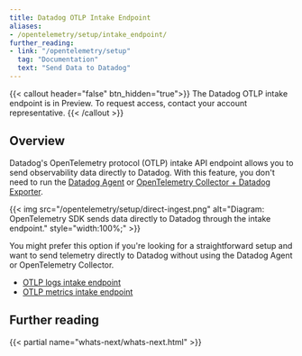 ```yaml
---
title: Datadog OTLP Intake Endpoint
aliases:
- /opentelemetry/setup/intake_endpoint/
further_reading:
- link: "/opentelemetry/setup"
  tag: "Documentation"
  text: "Send Data to Datadog"
---
```


{{< callout header="false" btn_hidden="true">}}
  The Datadog OTLP intake endpoint is in Preview. To request access, contact your account representative.
{{< /callout >}}

## Overview

Datadog's OpenTelemetry protocol (OTLP) intake API endpoint allows you to send observability data directly to Datadog. With this feature, you don't need to run the [Datadog Agent][1] or [OpenTelemetry Collector + Datadog Exporter][2].

{{< img src="/opentelemetry/setup/direct-ingest.png" alt="Diagram: OpenTelemetry SDK sends data directly to Datadog through the intake endpoint." style="width:100%;" >}}

You might prefer this option if you're looking for a straightforward setup and want to send telemetry directly to Datadog without using the Datadog Agent or OpenTelemetry Collector.

- [OTLP logs intake endpoint][3]
- [OTLP metrics intake endpoint][4]

## Further reading

{{< partial name="whats-next/whats-next.html" >}}

[1]: /opentelemetry/otlp_ingest_in_the_agent/
[2]: /opentelemetry/setup/collector_exporter/
[3]: /opentelemetry/setup/intake_endpoint/otlp_logs
[4]: /opentelemetry/setup/intake_endpoint/otlp_metrics
